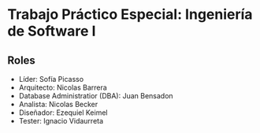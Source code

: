 # Trabajo Práctico Especial: Ingeniería de Software I

## Roles

* Líder: Sofía Picasso 
* Arquitecto: Nicolas Barrera
* Database Administratior (DBA): Juan Bensadon
* Analista: Nicolas Becker
* Diseñador: Ezequiel Keimel
* Tester: Ignacio Vidaurreta
